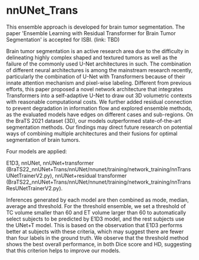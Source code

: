 # nnUNet_Trans
This ensemble approach is developed for brain tumor segmentation.
The paper 'Ensemble Learning with Residual Transformer for Brain Tumor Segmentation' is accepted for ISBI. (link: TBD)

Brain tumor segmentation is an active research area due to the difficulty in delineating highly complex shaped and textured tumors as well as the failure of the commonly used U-Net architectures in such. The combination of different neural architectures is among the mainstream research recently, particularly the combination of U-Net with Transformers because of their innate attention mechanism and pixel-wise labeling. Different from previous efforts, this paper proposed a novel network architecture that integrates Transformers into a self-adaptive U-Net to draw out 3D volumetric contexts with reasonable computational costs. We further added residual connection to prevent degradation in information flow and explored ensemble methods, as the evaluated models have edges on different cases and sub-regions. On the BraTS 2021 dataset (3D), our models outperformed state-of-the-art segmentation methods. Our findings may direct future research on potential ways of combining multiple architectures and their fusions for optimal segmentation of brain tumors.

Four models are applied: 

  E1D3, 
  nnUNet, 
  nnUNet+transformer (BraTS22_nnUNet+Trans/nnUNet/nnunet/training/network_training/nnTransUNetTrainerV2.py), 
  nnUNet+residual transformer (BraTS22_nnUNet+Trans/nnUNet/nnunet/training/network_training/nnTransResUNetTrainerV2.py).

Inferences generated by each model are then combined as mode, median, average and threshold. For the threshold ensemble, we set a threshold of TC volume smaller than 60 and ET volume larger than 60 to automatically select subjects to be predicted by E1D3 model, and the rest subjects use the UNet+T model. This is based on the observation that E1D3 performs better at subjects with these criteria, which may suggest there are fewer than four labels in the ground truth. We observe that the threshold method shows the best overall performance, in both Dice score and HD, suggesting that this criterion helps to improve our models. 
